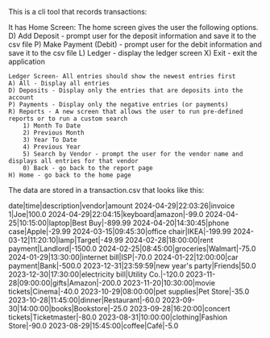 This is a cli tool that records transactions:

It has 
    Home Screen: The home screen gives the user the following options.
    D) Add Deposit - prompt user for the deposit information and save it to the csv file
    P) Make Payment (Debit) - prompt user for the debit information and save it to the csv file
    L) Ledger - display the ledger screen
    X) Exit - exit the application

    Ledger Screen- All entries should show the newest entries first
    A) All - Display all entries
    D) Deposits - Display only the entries that are deposits into the account
    P) Payments - Display only the negative entries (or payments)
    R) Reports - A new screen that allows the user to run pre-defined reports or to run a custom search
        1) Month To Date
        2) Previous Month
        3) Year To Date
        4) Previous Year
        5) Search by Vendor - prompt the user for the vendor name and displays all entries for that vendor
        0) Back - go back to the report page
    H) Home - go back to the home page


The data are stored in a transaction.csv that looks like this:

date|time|description|vendor|amount
2024-04-29|22:03:26|invoice 1|Joe|100.0
2024-04-29|22:04:15|keyboard|amazon|-99.0
2024-04-25|10:15:00|laptop|Best Buy|-899.99
2024-04-20|14:30:45|phone case|Apple|-29.99
2024-03-15|09:45:30|office chair|IKEA|-199.99
2024-03-12|11:20:10|lamp|Target|-49.99
2024-02-28|18:00:00|rent payment|Landlord|-1500.0
2024-02-25|08:45:00|groceries|Walmart|-75.0
2024-01-29|13:30:00|internet bill|ISP|-70.0
2024-01-22|12:00:00|car payment|Bank|-500.0
2023-12-31|23:59:59|new year's party|Friends|50.0
2023-12-30|17:30:00|electricity bill|Utility Co.|-120.0
2023-11-28|09:00:00|gifts|Amazon|-200.0
2023-11-20|10:30:00|movie tickets|Cinema|-40.0
2023-10-29|08:00:00|pet supplies|Pet Store|-35.0
2023-10-28|11:45:00|dinner|Restaurant|-60.0
2023-09-30|14:00:00|books|Bookstore|-25.0
2023-09-28|16:20:00|concert tickets|Ticketmaster|-80.0
2023-08-31|10:00:00|clothing|Fashion Store|-90.0
2023-08-29|15:45:00|coffee|Café|-5.0
